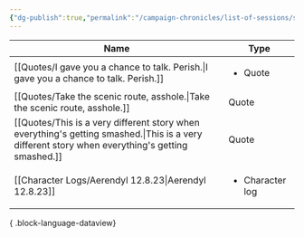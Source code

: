 ```yaml
---
{"dg-publish":true,"permalink":"/campaign-chronicles/list-of-sessions/session-8/","hideInGraph":true,"tags":["Event"]}
---
```



| Name                                                                                                                                               | Type                            |
| -------------------------------------------------------------------------------------------------------------------------------------------------- | ------------------------------- |
| [[Quotes/I gave you a chance to talk. Perish.\|I gave you a chance to talk. Perish.]]                                                           | <ul><li>Quote</li></ul>         |
| [[Quotes/Take the scenic route, asshole.\|Take the scenic route, asshole.]]                                                                     | Quote                           |
| [[Quotes/This is a very different story when everything's getting smashed.\|This is a very different story when everything's getting smashed.]] | Quote                           |
| [[Character Logs/Aerendyl 12.8.23\|Aerendyl 12.8.23]]                                                                                           | <ul><li>Character log</li></ul> |

{ .block-language-dataview}